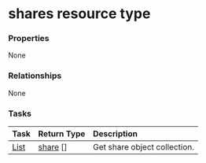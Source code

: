 # shares resource type



### Properties
None

### Relationships
None


### Tasks

| Task		   | Return Type	|Description|
|:---------------|:--------|:----------|
|[List](../api/share_list.md) | [share](share.md) [] |Get share object collection. |

<!-- uuid: 883a26bf-0d2d-4418-8a29-d8c78f9e2d5c
2015-10-09 18:28:48 UTC -->
